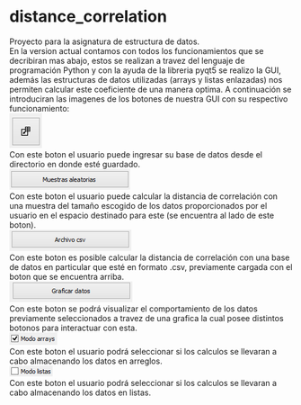 # distance_correlation
Proyecto para la asignatura de estructura de datos.  
En la version actual contamos con todos los funcionamientos que se decribiran mas abajo, estos se realizan a travez del lenguaje de programación Python y con la ayuda de la libreria pyqt5 se realizo la GUI, además las estructuras de datos utilizadas (arrays y listas enlazadas) nos permiten calcular este coeficiente de una manera optima.
A continuación se introduciran las imagenes de los botones de nuestra GUI con su respectivo funcionamiento:  
![](otros_archivos/Insertar.png)    
Con este boton el usuario puede ingresar su base de datos desde el directorio en donde esté guardado.    
![](otros_archivos/Muestras_aleatorias.png)   
Con este boton el usuario puede calcular la distancia de correlación con una muestra del tamaño escogido de los datos proporcionados por el usuario en el espacio destinado para este (se encuentra al lado de este boton).    
![](otros_archivos/Archivo_csv.png)   
Con este boton es posible calcular la distancia de correlación con una base de datos en particular que esté en formato .csv, previamente cargada con el boton que se encuentra arriba.  
![](otros_archivos/Graficas_datos.png)   
Con este boton se podrá visualizar el comportamiento de los datos previamente seleccionados a travez de una grafica la cual posee distintos botonos para interactuar con esta.  
![](otros_archivos/Modo_arrays.png)     
Con este boton el usuario podrá seleccionar si los calculos se llevaran a cabo almacenando los datos en arreglos.  
![](otros_archivos/Modo_listas.png)     
Con este boton el usuario podrá seleccionar si los calculos se llevaran a cabo almacenando los datos en listas.

